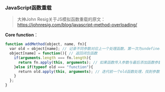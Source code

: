 ### JavaScript函数重载
> 大神John Resig关于JS模拟函数重载的原文：<a href="https://johnresig.com/blog/javascript-method-overloading/">https://johnresig.com/blog/javascript-method-overloading/</a>

**Core function**：
```js
function addMethod(object, name, fn){
  var old = object[name]; // 记录不同参数对应上一个处理函数，第一次为undefined, 第二次为第一次处理函数...
  object[name] = function(){ // 返回闭包函数
    if(arguments.length === fn.length){
      return fn.apply(this, arguments); // 如果函数传入参数与最后添加函数参数相同，则直接处理
    }else if(typeof old === "function"){ 
      return old.apply(this, arguments); // 迭代前一个old函数处理，找到参数相等或不满足条件返回undefined
    }
  };
}
```
